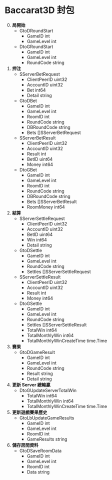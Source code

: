 Baccarat3D 封包
=========================
0. **局開始**
	- GtoDRoundStart
		- GameID    int
		- GameLevel int
	- DtoGRoundStart
		- GameID    int
		- GameLevel int
		- RoundCode string
0. **押注**
	- SServerBetRequest
		- ClientPeerID uint32
		- AccountID    uint32
		- Bet          int64
		- Detail       string
	- GtoDBet
		- GameID      int
		- GameLevel   int
		- RoomID      int
		- RoundCode   string
		- DBRoundCode string
		- Bets        []SServerBetRequest
	- SServerBetResult
		- ClientPeerID uint32
		- AccountID    uint32
		- Result       int
		- BetID        uint64
		- Money        int64
	- DtoGBet
		- GameID      int
		- GameLevel   int
		- RoomID      int
		- RoundCode   string
		- DBRoundCode string
		- Bets        []SServerBetResult
		- RoomMoney   int64
0. **結算**
	- SServerSettleRequest
		- ClientPeerID uint32
		- AccountID    uint32
		- BetID        uint64
		- Win          int64
		- Detail       string
	- GtoDSettle
		- GameID    int
		- GameLevel int
		- RoundCode string
		- Settles   []SServerSettleRequest
	- SServerSettleResult
		- ClientPeerID uint32
		- AccountID    uint32
		- Result       int
		- Money        int64
	- DtoGSettle
		- GameID                    int
		- GameLevel                 int
		- RoundCode                 string
		- Settles                   []SServerSettleResult
		- TotalWin                  int64
		- TotalMonthlyWin           int64
		- TotalMonthlyWinCreateTime time.Time
0. **賽果**
	- GtoDGameResult
		- GameID    int
		- GameLevel int
		- RoundCode string
		- Result    string
		- Detail    string
0. **更新 Server 總輸贏**
	- DtoGUpdateServerTotalWin
		- TotalWin                  int64
		- TotalMonthlyWin           int64
		- TotalMonthlyWinCreateTime time.Time
0. **更新遊戲賽果歷史**
	- GtoLbUpdateGameResults
		- GameID      int
		- GameLevel   int
		- RoomID      int
		- GameResults string
0. **儲存房間資料**
	- GtoDSaveRoomData
		- GameID    int
		- GameLevel int
		- RoomID    int
		- Data      string